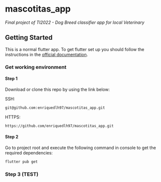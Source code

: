 # mascotitas_app

_Final project of TI2022 - Dog Breed classifier app for local Veterinary_

## Getting Started

This is a normal flutter app. To get flutter set up you should follow the instructions in the [official documentation](https://flutter.dev/docs/get-started/install).

### Get working environment

#### Step 1

Download or clone this repo by using the link below:

SSH:
```bash
git@github.com:enriquedlh97/mascotitas_app.git
```

HTTPS:
```bash
https://github.com/enriquedlh97/mascotitas_app.git
```

#### Step 2

Go to project root and execute the following command in console to get the required dependencies:

```bash
flutter pub get 
```

### Step 3 (TEST)
